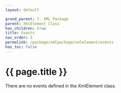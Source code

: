 ```yaml
---
layout: default

grand_parent: 7. XML Package
parent: XmlElement Class
has_children: true
title: Events
nav_order: 3
permalink: /package/xmlpackage/xmlelement/events
has_toc: false
---
```

# {{ page.title }}

There are no events defined in the XmlElement class.
